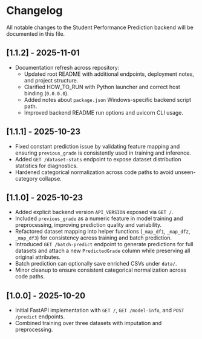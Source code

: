 # Changelog

All notable changes to the Student Performance Prediction backend will be documented in this file.

## [1.1.2] - 2025-11-01
- Documentation refresh across repository:
	- Updated root README with additional endpoints, deployment notes, and project structure.
	- Clarified HOW_TO_RUN with Python launcher and correct host binding (`0.0.0.0`).
	- Added notes about `package.json` Windows-specific backend script path.
	- Improved backend README run options and uvicorn CLI usage.

## [1.1.1] - 2025-10-23
- Fixed constant prediction issue by validating feature mapping and ensuring `previous_grade` is consistently used in training and inference.
- Added `GET /dataset-stats` endpoint to expose dataset distribution statistics for diagnostics.
- Hardened categorical normalization across code paths to avoid unseen-category collapse.

## [1.1.0] - 2025-10-23
- Added explicit backend version `API_VERSION` exposed via `GET /`.
- Included `previous_grade` as a numeric feature in model training and preprocessing, improving prediction quality and variability.
- Refactored dataset mapping into helper functions (`_map_df1`, `_map_df2`, `_map_df3`) for consistency across training and batch prediction.
- Introduced `GET /batch-predict` endpoint to generate predictions for full datasets and attach a new `PredictedGrade` column while preserving all original attributes.
- Batch prediction can optionally save enriched CSVs under `data/`.
- Minor cleanup to ensure consistent categorical normalization across code paths.

## [1.0.0] - 2025-10-20
- Initial FastAPI implementation with `GET /`, `GET /model-info`, and `POST /predict` endpoints.
- Combined training over three datasets with imputation and preprocessing.